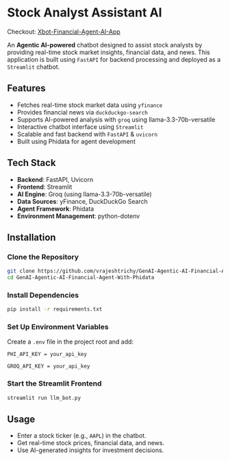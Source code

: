 # Stock Analyst Assistant AI

Checkout: [Xbot-Financial-Agent-AI-App](https://xbot-financial-agent-ai.streamlit.app/)

An **Agentic AI-powered** chatbot designed to assist stock analysts by providing real-time stock market insights, financial data, and news. This application is built using `FastAPI` for backend processing and deployed as a `Streamlit` chatbot.

## Features
- Fetches real-time stock market data using `yfinance`
- Provides financial news via `duckduckgo-search`
- Supports AI-powered analysis with `groq` using llama-3.3-70b-versatile
- Interactive chatbot interface using `Streamlit`
- Scalable and fast backend with `FastAPI` & `uvicorn`
- Built using Phidata for agent development

## Tech Stack
- **Backend**: FastAPI, Uvicorn
- **Frontend**: Streamlit
- **AI Engine**: Groq (using llama-3.3-70b-versatile)
- **Data Sources**: yFinance, DuckDuckGo Search
- **Agent Framework**: Phidata
- **Environment Management**: python-dotenv

## Installation

### Clone the Repository
```bash
git clone https://github.com/vrajeshtrichy/GenAI-Agentic-AI-Financial-Agent-With-Phidata.git
cd GenAI-Agentic-AI-Financial-Agent-With-Phidata
```

### Install Dependencies
```bash
pip install -r requirements.txt
```

### Set Up Environment Variables
Create a `.env` file in the project root and add:
```env
PHI_API_KEY = your_api_key
```
```env
GROQ_API_KEY = your_api_key
```

### Start the Streamlit Frontend
```bash
streamlit run llm_bot.py
```

## Usage
- Enter a stock ticker (e.g., `AAPL`) in the chatbot.
- Get real-time stock prices, financial data, and news.
- Use AI-generated insights for investment decisions.

